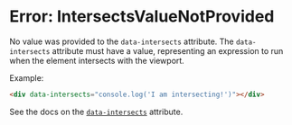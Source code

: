 # Error: IntersectsValueNotProvided

No value was provided to the `data-intersects` attribute. The `data-intersects` attribute must have a value, representing an expression to run when the element intersects with the viewport.

Example:

```html
<div data-intersects="console.log('I am intersecting!')"></div>
```

See the docs on the [`data-intersects`](https://data-star.dev/reference/plugins_visibility#intersects) attribute.